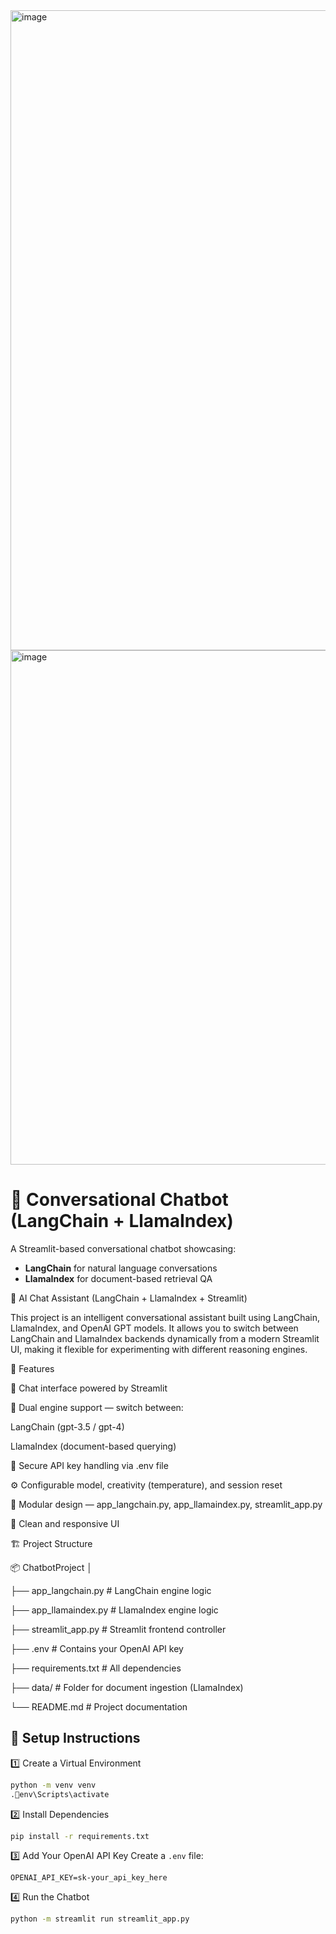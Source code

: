 <img width="1536" height="1024" alt="image" src="https://github.com/user-attachments/assets/f7dcf153-9f47-40a3-b55f-d1ba51886843" />



<img width="1890" height="823" alt="image" src="https://github.com/user-attachments/assets/77a7ae68-28a8-4df2-ad81-89e52094fc18" />



# 🤖 Conversational Chatbot (LangChain + LlamaIndex)

A Streamlit-based conversational chatbot showcasing:
- **LangChain** for natural language conversations
- **LlamaIndex** for document-based retrieval QA

🧠 AI Chat Assistant (LangChain + LlamaIndex + Streamlit)

This project is an intelligent conversational assistant built using LangChain, LlamaIndex, and OpenAI GPT models.
It allows you to switch between LangChain and LlamaIndex backends dynamically from a modern Streamlit UI, making it flexible for experimenting with different reasoning engines.

🚀 Features

💬 Chat interface powered by Streamlit

🧩 Dual engine support — switch between:

LangChain (gpt-3.5 / gpt-4)

LlamaIndex (document-based querying)

🔐 Secure API key handling via .env file

⚙️ Configurable model, creativity (temperature), and session reset

📁 Modular design — app_langchain.py, app_llamaindex.py, streamlit_app.py

🌈 Clean and responsive UI

🏗️ Project Structure

📦 ChatbotProject
│

├── app_langchain.py          # LangChain engine logic

├── app_llamaindex.py         # LlamaIndex engine logic

├── streamlit_app.py          # Streamlit frontend controller

├── .env                      # Contains your OpenAI API key

├── requirements.txt          # All dependencies

├── data/                     # Folder for document ingestion (LlamaIndex)

└── README.md                 # Project documentation


## 🚀 Setup Instructions

1️⃣ Create a Virtual Environment
```bash
python -m venv venv
.env\Scripts\activate
```

2️⃣ Install Dependencies
```bash
pip install -r requirements.txt
```

3️⃣ Add Your OpenAI API Key
Create a `.env` file:
```
OPENAI_API_KEY=sk-your_api_key_here
```

4️⃣ Run the Chatbot
```bash
python -m streamlit run streamlit_app.py
```

